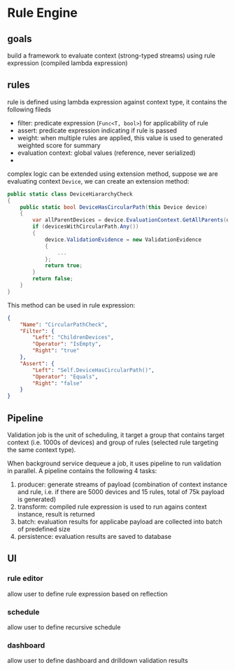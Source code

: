 # Rule Engine

## goals

build a framework to evaluate context (strong-typed streams) using rule expression (compiled lambda expression)

## rules

rule is defined using lambda expression against context type, it contains the following fileds
- filter: predicate expression (`Func<T, bool>`) for applicability of rule
- assert: predicate expression indicating if rule is passed
- weight: when multiple rules are applied, this value is used to generated weighted score for summary
- evaluation context: global values (reference, never serialized)
- 

complex logic can be extended using extension method, suppose we are evaluating context `Device`, we can create an extension method:
``` c#
public static class DeviceHiararchyCheck
{
    public static bool DeviceHasCircularPath(this Device device)
    {
        var allParentDevices = device.EvaluationContext.GetAllParents(device.DeviceName, out var devicesWithCircularPath);
        if (devicesWithCircularPath.Any())
        {
            device.ValidationEvidence = new ValidationEvidence
            {
                ...
            };
            return true;
        }
        return false;
    }
}
```

This method can be used in rule expression:
``` json
{
    "Name": "CircularPathCheck",
    "Filter": {
        "Left": "ChildrenDevices",
        "Operator": "IsEmpty",
        "Right": "true"
    },
    "Assert": {
        "Left": "Self.DeviceHasCircularPath()",
        "Operator": "Equals",
        "Right": "false"
    }
}
```

## Pipeline

Validation job is the unit of scheduling, it target a group that contains target context (i.e. 1000s of devices) and group of rules (selected rule targeting the same context type).

When background service dequeue a job, it uses pipeline to run validation in parallel. A pipeline contains the following 4 tasks:
1. producer: generate streams of payload (combination of context instance and rule, i.e. if there are 5000 devices and 15 rules, total of 75k payload is generated)
2. transform: compiled rule expression is used to run agains context instance, result is returned
3. batch: evaluation results for applicabe payload are collected into batch of predefined size
4. persistence: evaluation results are saved to database

## UI

### rule editor
allow user to define rule expression based on reflection

### schedule
allow user to define recursive schedule

### dashboard
allow user to define dashboard and drilldown validation results
